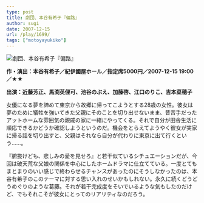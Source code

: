 ```yaml
---
type: post
title: 劇団、本谷有希子『偏路』
author: sugi
date: 2007-12-15
url: /play/1699/
tags: ["motoyayukiko"]
---
```

<img src="/images/play/20071215.jpg" alt="劇団、本谷有希子『偏路』" class="alignleft" />

**作・演出：本谷有希子／紀伊國屋ホール／指定席5000円／2007-12-15 19:00／★★**

**出演：近藤芳正、馬渕英俚可、池谷のぶえ、加藤啓、江口のりこ、吉本菜穂子**

女優になる夢を諦めて東京から故郷に帰ってこようとする28歳の女性。彼女は夢のために犠牲を強いてきた父親にそのことを切り出せないまま、昔苦手だったアットホームな雰囲気の親戚の家に一緒にやってくる。それで自分が田舎生活に順応できるかどうか確認しようというのだ。機会をとらえてようやく彼女が実家に帰る話を切り出すと、父親はそれなら自分が代わりに東京に出て行くという......。

『腑抜けども、悲しみの愛を見せろ』と若干似ているシチュエーションだが、今回は破天荒な父娘の関係を中心にしたホームドラマに仕立てている。一度とてもまとまりのいい感じで終わらせるチャンスがあったのにそうしなかったのは、本谷有希子のこのテーマに対する思い入れのせいかもしれない。永久に続くどうどうめぐりのような葛藤。それが若干完成度をそいでいるような気もしたのだけど、でもそれこそが彼女にとってのリアリティなのだろう。
